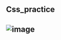 


## Css_practice
## ![image](https://github.com/user-attachments/assets/846b2cf8-bba1-47d6-b679-d74dc75951ce)

 
